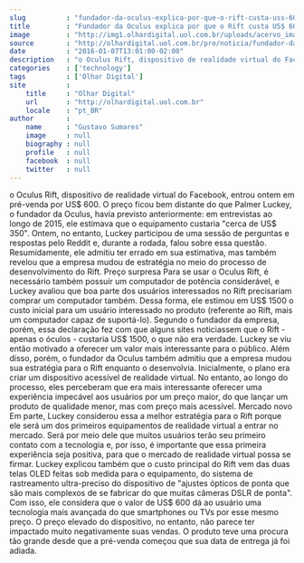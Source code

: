 ```yaml
---
slug          : "fundador-da-oculus-explica-por-que-o-rift-custa-uss-600"
title         : "Fundador da Oculus explica por que o Rift custa US$ 600"
image         : "http://img1.olhardigital.uol.com.br/uploads/acervo_imagens/2016/01/20160107134639_660_420.jpg"
source        : "http://olhardigital.uol.com.br/pro/noticia/fundador-da-oculus-explica-por-que-o-rift-custa-us-600/54203"
date          : "2016-01-07T13:01:00-02:00"
description   : "o Oculus Rift, dispositivo de realidade virtual do Facebook, entrou ontem em pré-venda por US$ 600. O preço ficou bem distante do que Palmer Luckey, o fundador da Oculus, havia previsto anteriormente: em entrevistas ao longo de 2015, ele estimava que o equipamento custaria 'cerca de US$ 350'. Ontem, no entanto, Luckey participou de uma sessão de perguntas e respostas pelo Reddit e, durante a rodada, falou sobre essa questão. Resumidamente, ele admitiu ter errado em sua estimativa, mas também revelou que a empresa mudou de estratégia no meio do processo de desenvolvimento do Rift. Preço surpresa Para se usar o Oculus Rift, é necessário também possuir um computador de potência considerável, e Luckey avaliou que boa parte dos usuários interessados no Rift precisariam comprar um computador também. Dessa forma, ele estimou em US$ 1500 o custo inicial para um usuário interessado no produto (referente ao Rift, mais um computador capaz de suportá-lo). Segundo o fundador da empresa, porém, essa declaração fez com que alguns sites noticiassem que o Rift - apenas o óculos - custaria US$ 1500, o que não era verdade. Luckey se viu então motivado a oferecer um valor mais interessante para o público. Além disso, porém, o fundador da Oculus também admitiu que a empresa mudou sua estratégia para o Rift enquanto o desenvolvia. Inicialmente, o plano era criar um dispositivo acessível de realidade virtual. No entanto, ao longo do processo, eles perceberam que era mais interessante oferecer uma experiência impecável aos usuários por um preço maior, do que lançar um produto de qualidade menor, mas com preço mais acessível. Mercado novo Em parte, Luckey considerou essa a melhor estratégia para o Rift porque ele será um dos primeiros equipamentos de realidade virtual a entrar no mercado. Será por meio dele que muitos usuários terão seu primeiro contato com a tecnologia e, por isso, é importante que essa primeira experiência seja positiva, para que o mercado de realidade virtual possa se firmar. Luckey explicou também que o custo principal do Rift vem das duas telas OLED feitas sob medida para o equipamento, do sistema de rastreamento ultra-preciso do dispositivo de 'ajustes ópticos de ponta que são mais complexos de se fabricar do que muitas câmeras DSLR de ponta'. Com isso, ele considera que o valor de US$ 600 dá ao usuário uma tecnologia mais avançada do que smartphones ou TVs por esse mesmo preço. O preço elevado do dispositivo, no entanto, não parece ter impactado muito negativamente suas vendas. O produto teve uma procura tão grande desde que a pré-venda começou que sua data de entrega já foi adiada."
categories    : ['technology']
tags          : ['Olhar Digital']
site          :
    title     : "Olhar Digital"
    url       : "http://olhardigital.uol.com.br"
    locale    : "pt_BR"
author        :
    name      : "Gustavo Sumares"
    image     : null
    biography : null
    profile   : null
    facebook  : null
    twitter   : null
---
```


o Oculus Rift, dispositivo de realidade virtual do Facebook, entrou ontem em pré-venda por US$ 600. O preço ficou bem distante do que Palmer Luckey, o fundador da Oculus, havia previsto anteriormente: em entrevistas ao longo de 2015, ele estimava que o equipamento custaria "cerca de US$ 350". Ontem, no entanto, Luckey participou de uma sessão de perguntas e respostas pelo Reddit e, durante a rodada, falou sobre essa questão. Resumidamente, ele admitiu ter errado em sua estimativa, mas também revelou que a empresa mudou de estratégia no meio do processo de desenvolvimento do Rift. Preço surpresa Para se usar o Oculus Rift, é necessário também possuir um computador de potência considerável, e Luckey avaliou que boa parte dos usuários interessados no Rift precisariam comprar um computador também. Dessa forma, ele estimou em US$ 1500 o custo inicial para um usuário interessado no produto (referente ao Rift, mais um computador capaz de suportá-lo). Segundo o fundador da empresa, porém, essa declaração fez com que alguns sites noticiassem que o Rift - apenas o óculos - custaria US$ 1500, o que não era verdade. Luckey se viu então motivado a oferecer um valor mais interessante para o público. Além disso, porém, o fundador da Oculus também admitiu que a empresa mudou sua estratégia para o Rift enquanto o desenvolvia. Inicialmente, o plano era criar um dispositivo acessível de realidade virtual. No entanto, ao longo do processo, eles perceberam que era mais interessante oferecer uma experiência impecável aos usuários por um preço maior, do que lançar um produto de qualidade menor, mas com preço mais acessível. Mercado novo Em parte, Luckey considerou essa a melhor estratégia para o Rift porque ele será um dos primeiros equipamentos de realidade virtual a entrar no mercado. Será por meio dele que muitos usuários terão seu primeiro contato com a tecnologia e, por isso, é importante que essa primeira experiência seja positiva, para que o mercado de realidade virtual possa se firmar. Luckey explicou também que o custo principal do Rift vem das duas telas OLED feitas sob medida para o equipamento, do sistema de rastreamento ultra-preciso do dispositivo de "ajustes ópticos de ponta que são mais complexos de se fabricar do que muitas câmeras DSLR de ponta". Com isso, ele considera que o valor de US$ 600 dá ao usuário uma tecnologia mais avançada do que smartphones ou TVs por esse mesmo preço. O preço elevado do dispositivo, no entanto, não parece ter impactado muito negativamente suas vendas. O produto teve uma procura tão grande desde que a pré-venda começou que sua data de entrega já foi adiada.
